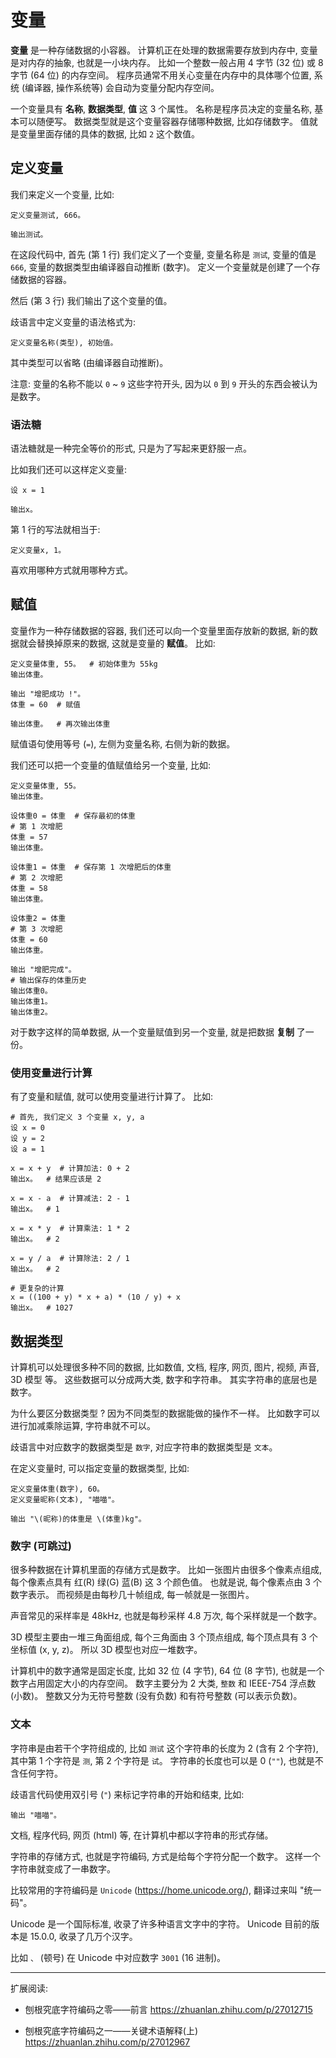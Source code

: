 # 变量

**变量** 是一种存储数据的小容器。
计算机正在处理的数据需要存放到内存中, 变量是对内存的抽象, 也就是一小块内存。
比如一个整数一般占用 4 字节 (32 位) 或 8 字节 (64 位) 的内存空间。
程序员通常不用关心变量在内存中的具体哪个位置,
系统 (编译器, 操作系统等) 会自动为变量分配内存空间。

一个变量具有 **名称**, **数据类型**, **值** 这 3 个属性。
名称是程序员决定的变量名称, 基本可以随便写。
数据类型就是这个变量容器存储哪种数据, 比如存储数字。
值就是变量里面存储的具体的数据, 比如 `2` 这个数值。


## 定义变量

我们来定义一个变量, 比如:

```
定义变量测试, 666。

输出测试。
```

在这段代码中, 首先 (第 1 行) 我们定义了一个变量, 变量名称是 `测试`,
变量的值是 `666`, 变量的数据类型由编译器自动推断 (数字)。
定义一个变量就是创建了一个存储数据的容器。

然后 (第 3 行) 我们输出了这个变量的值。

歧语言中定义变量的语法格式为:

```
定义变量名称(类型), 初始值。
```

其中类型可以省略 (由编译器自动推断)。

注意: 变量的名称不能以 `0` ~ `9` 这些字符开头,
因为以 `0` 到 `9` 开头的东西会被认为是数字。

### 语法糖

语法糖就是一种完全等价的形式, 只是为了写起来更舒服一点。

比如我们还可以这样定义变量:

```
设 x = 1

输出x。
```

第 1 行的写法就相当于:

```
定义变量x, 1。
```

喜欢用哪种方式就用哪种方式。


## 赋值

变量作为一种存储数据的容器, 我们还可以向一个变量里面存放新的数据,
新的数据就会替换掉原来的数据, 这就是变量的 **赋值**。
比如:

```
定义变量体重, 55。  # 初始体重为 55kg
输出体重。

输出 "增肥成功 !"。
体重 = 60  # 赋值

输出体重。  # 再次输出体重
```

赋值语句使用等号 (`=`), 左侧为变量名称, 右侧为新的数据。

我们还可以把一个变量的值赋值给另一个变量, 比如:

```
定义变量体重, 55。
输出体重。

设体重0 = 体重  # 保存最初的体重
# 第 1 次增肥
体重 = 57
输出体重。

设体重1 = 体重  # 保存第 1 次增肥后的体重
# 第 2 次增肥
体重 = 58
输出体重。

设体重2 = 体重
# 第 3 次增肥
体重 = 60
输出体重。

输出 "增肥完成"。
# 输出保存的体重历史
输出体重0。
输出体重1。
输出体重2。
```

对于数字这样的简单数据, 从一个变量赋值到另一个变量,
就是把数据 **复制** 了一份。

### 使用变量进行计算

有了变量和赋值, 就可以使用变量进行计算了。
比如:

```
# 首先, 我们定义 3 个变量 x, y, a
设 x = 0
设 y = 2
设 a = 1

x = x + y  # 计算加法: 0 + 2
输出x。  # 结果应该是 2

x = x - a  # 计算减法: 2 - 1
输出x。  # 1

x = x * y  # 计算乘法: 1 * 2
输出x。  # 2

x = y / a  # 计算除法: 2 / 1
输出x。  # 2

# 更复杂的计算
x = ((100 + y) * x + a) * (10 / y) + x
输出x。  # 1027
```


## 数据类型

计算机可以处理很多种不同的数据, 比如数值, 文档, 程序, 网页, 图片, 视频, 声音,
3D 模型 等。
这些数据可以分成两大类, 数字和字符串。
其实字符串的底层也是数字。

为什么要区分数据类型 ?
因为不同类型的数据能做的操作不一样。
比如数字可以进行加减乘除运算, 字符串就不可以。

歧语言中对应数字的数据类型是 `数字`, 对应字符串的数据类型是 `文本`。

在定义变量时, 可以指定变量的数据类型, 比如:

```
定义变量体重(数字), 60。
定义变量昵称(文本), "喵喵"。

输出 "\(昵称)的体重是 \(体重)kg"。
```

### 数字 (可跳过)

很多种数据在计算机里面的存储方式是数字。
比如一张图片由很多个像素点组成,
每个像素点具有 红(R) 绿(G) 蓝(B) 这 3 个颜色值。
也就是说, 每个像素点由 3 个数字表示。
而视频是由每秒几十帧组成, 每一帧就是一张图片。

声音常见的采样率是 48kHz, 也就是每秒采样 4.8 万次, 每个采样就是一个数字。

3D 模型主要由一堆三角面组成, 每个三角面由 3 个顶点组成, 每个顶点具有 3 个坐标值 (x, y, z)。
所以 3D 模型也对应一堆数字。

计算机中的数字通常是固定长度, 比如 32 位 (4 字节), 64 位 (8 字节),
也就是一个数字占用固定大小的内存空间。
数字主要分为 2 大类, `整数` 和 IEEE-754 浮点数 (小数)。
整数又分为无符号整数 (没有负数) 和有符号整数 (可以表示负数)。

### 文本

字符串是由若干个字符组成的, 比如 `测试` 这个字符串的长度为 2 (含有 2 个字符),
其中第 1 个字符是 `测`, 第 2 个字符是 `试`。
字符串的长度也可以是 0 (`""`), 也就是不含任何字符。

歧语言代码使用双引号 (`"`) 来标记字符串的开始和结束, 比如:

```
输出 "喵喵"。
```

文档, 程序代码, 网页 (html) 等, 在计算机中都以字符串的形式存储。

字符串的存储方式, 也就是字符编码, 方式是给每个字符分配一个数字。
这样一个字符串就变成了一串数字。

比较常用的字符编码是 `Unicode` (<https://home.unicode.org/>), 翻译过来叫 "统一码"。

Unicode 是一个国际标准, 收录了许多种语言文字中的字符。
Unicode 目前的版本是 15.0.0, 收录了几万个汉字。

比如 `、` (顿号) 在 Unicode 中对应数字 `3001` (16 进制)。

----

扩展阅读:

+ 刨根究底字符编码之零——前言
  <https://zhuanlan.zhihu.com/p/27012715>

+ 刨根究底字符编码之一——关键术语解释(上)
  <https://zhuanlan.zhihu.com/p/27012967>
